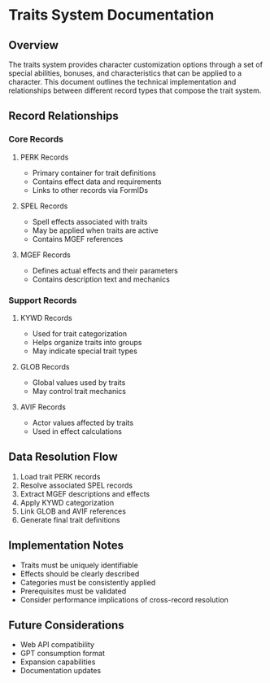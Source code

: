 # Traits System Documentation

## Overview
The traits system provides character customization options through a set of special abilities, bonuses, and characteristics that can be applied to a character. This document outlines the technical implementation and relationships between different record types that compose the trait system.

## Record Relationships

### Core Records
1. PERK Records
   - Primary container for trait definitions
   - Contains effect data and requirements
   - Links to other records via FormIDs

2. SPEL Records
   - Spell effects associated with traits
   - May be applied when traits are active
   - Contains MGEF references

3. MGEF Records
   - Defines actual effects and their parameters
   - Contains description text and mechanics

### Support Records
1. KYWD Records
   - Used for trait categorization
   - Helps organize traits into groups
   - May indicate special trait types

2. GLOB Records
   - Global values used by traits
   - May control trait mechanics

3. AVIF Records
   - Actor values affected by traits
   - Used in effect calculations

## Data Resolution Flow
1. Load trait PERK records
2. Resolve associated SPEL records
3. Extract MGEF descriptions and effects
4. Apply KYWD categorization
5. Link GLOB and AVIF references
6. Generate final trait definitions

## Implementation Notes
- Traits must be uniquely identifiable
- Effects should be clearly described
- Categories must be consistently applied
- Prerequisites must be validated
- Consider performance implications of cross-record resolution

## Future Considerations
- Web API compatibility
- GPT consumption format
- Expansion capabilities
- Documentation updates
